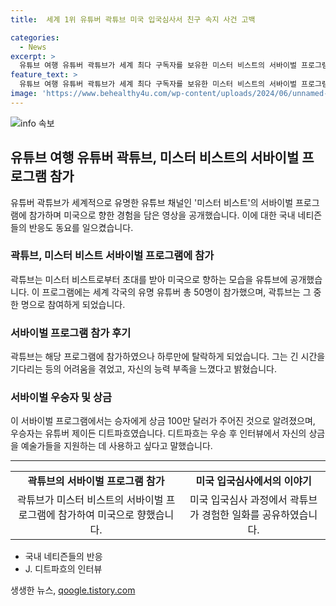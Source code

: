 ```yaml
---
title:  세계 1위 유튜버 곽튜브 미국 입국심사서 친구 속지 사건 고백

categories:
  - News
excerpt: >
  유튜브 여행 유튜버 곽튜브가 세계 최다 구독자를 보유한 미스터 비스트의 서바이벌 프로그램에 참여했다. 미국으로 향하는 이 모험적인 여정과 미국 입국심사에서의 유쾌한 에피소드가 공개됐다. 하지만 서바이벌 게임에서는 하루 만에 탈락하며 솔직한 소감을 밝혔다. 또한, 유튜브 커뮤니티에서는 이에 대한 반응이 갈렸는데, 그의 도전을 응원하는 목소리와 함께, 서바이벌 프로그램의 우승자가 공개되었는데 이는 상금 100만 달러를 획득하게 된 유튜버 제이든 디트파흐였다.
feature_text: >
  유튜브 여행 유튜버 곽튜브가 세계 최다 구독자를 보유한 미스터 비스트의 서바이벌 프로그램에 참여했다. 미국으로 향하는 이 모험적인 여정과 미국 입국심사에서의 유쾌한 에피소드가 공개됐다. 하지만 서바이벌 게임에서는 하루 만에 탈락하며 솔직한 소감을 밝혔다. 또한, 유튜브 커뮤니티에서는 이에 대한 반응이 갈렸는데, 그의 도전을 응원하는 목소리와 함께, 서바이벌 프로그램의 우승자가 공개되었는데 이는 상금 100만 달러를 획득하게 된 유튜버 제이든 디트파흐였다.
image: 'https://www.behealthy4u.com/wp-content/uploads/2024/06/unnamed-file.png'
---
```


<p><img src="https://www.behealthy4u.com/wp-content/uploads/2024/06/unnamed-file.png" alt="info 속보" /></p>

<h2 data-ke-size="size26">유튜브 여행 유튜버 곽튜브, 미스터 비스트의 서바이벌 프로그램 참가</h2>

<p data-ke-size="size16">유튜버 곽튜브가 세계적으로 유명한 유튜브 채널인 '미스터 비스트'의 서바이벌 프로그램에 참가하며 미국으로 향한 경험을 담은 영상을 공개했습니다. 이에 대한 국내 네티즌들의 반응도 동요를 일으켰습니다.</p>

<h3>곽튜브, 미스터 비스트 서바이벌 프로그램에 참가</h3>

<p data-ke-size="size16">곽튜브는 미스터 비스트로부터 초대를 받아 미국으로 향하는 모습을 유튜브에 공개했습니다. 이 프로그램에는 세계 각국의 유명 유튜버 총 50명이 참가했으며, 곽튜브는 그 중 한 명으로 참여하게 되었습니다.</p>

<h3>서바이벌 프로그램 참가 후기</h3>

<p data-ke-size="size16">곽튜브는 해당 프로그램에 참가하였으나 하루만에 탈락하게 되었습니다. 그는 긴 시간을 기다리는 등의 어려움을 겪었고, 자신의 능력 부족을 느꼈다고 밝혔습니다.</p>

<h3>서바이벌 우승자 및 상금</h3>

<p data-ke-size="size16">이 서바이벌 프로그램에서는 승자에게 상금 100만 달러가 주어진 것으로 알려졌으며, 우승자는 유튜버 제이든 디트파흐였습니다. 디트파흐는 우승 후 인터뷰에서 자신의 상금을 예술가들을 지원하는 데 사용하고 싶다고 말했습니다.</p>

<hr>

<table>
  <tbody>
    <tr>
      <td style="text-align: center; height: 17px;"><b>곽튜브의 서바이벌 프로그램 참가</b></td>
      <td style="text-align: center; height: 17px;"><b>미국 입국심사에서의 이야기</b></td>
    </tr>
    <tr>
      <td style="text-align: center; height: 17px;">곽튜브가 미스터 비스트의 서바이벌 프로그램에 참가하여 미국으로 향했습니다.</td>
      <td style="text-align: center; height: 17px;">미국 입국심사 과정에서 곽튜브가 경험한 일화를 공유하였습니다.</td>
    </tr>
  </tbody>
</table>

<ul>
    <li>국내 네티즌들의 반응</li>
    <li>J. 디트파흐의 인터뷰</li>
</ul>
생생한 뉴스, <a href="https://qoogle.tistory.com" rel="dofollow">qoogle.tistory.com</a>


